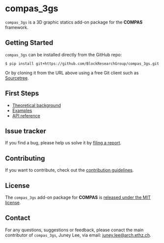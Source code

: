 # compas_3gs

``compas_3gs`` is a 3D graphic statics add-on package for the **COMPAS** framework.


## Getting Started

``compas_3gs`` can be installed directly from the GitHub repo:

    $ pip install git+https://github.com/BlockResearchGroup/compas_3gs.git

Or by cloning it from the URL above using a free Git client such as [Sourcetree](https://www.sourcetreeapp.com/).


## First Steps

* [Theoretical background](https://compas-dev.github.io/compas_3gs/theoretical_background.html)
* [Examples](https://compas-dev.github.io/compas_3gs/examples.html)
* [API reference](https://compas-dev.github.io/compas_3gs/api_reference.html)


## Issue tracker

If you find a bug, please help us solve it by [filing a report](https://github.com/BlockResearchGroup/compas_3gs/issues).


## Contributing

If you want to contribute, check out the [contribution guidelines](https://blockresearchgroup.github.io/compas_3gs/contribution.html).


## License

The ``compas_3gs`` add-on package for **COMPAS** is [released under the MIT license](https://blockresearchgroup.github.io/compas_3gs/license.html).


## Contact

For any questions, suggestions or feedback, please conact the main contributor of ``compas_3gs``, Juney Lee, via email: juney.lee@arch.ethz.ch.